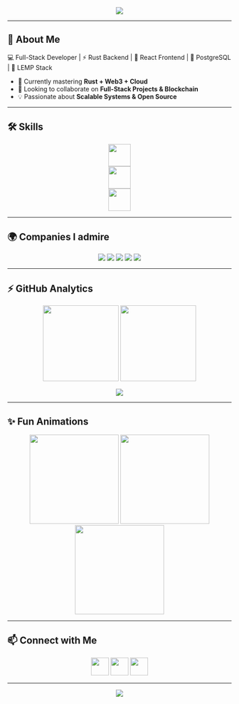 <!-- Profile Banner -->
<p align="center">
  <img src="https://capsule-render.vercel.app/api?type=waving&color=0:36D1DC,100:5B86E5&height=200&section=header&text=Hi%20👋,%20I'm%20Ankit%20Kumar&fontSize=40&fontColor=ffffff&animation=fadeIn&fontAlignY=40" />
</p>

---

## 🚀 About Me  
💻 Full-Stack Developer | ⚡ Rust Backend | 🎨 React Frontend | 🐘 PostgreSQL | 🔧 LEMP Stack  

- 🌱 Currently mastering **Rust + Web3 + Cloud**  
- 👯 Looking to collaborate on **Full-Stack Projects & Blockchain**  
- 💡 Passionate about **Scalable Systems & Open Source**  

---

## 🛠 Skills  

<p align="center">
  <!-- Languages -->
  <img src="https://skillicons.dev/icons?i=rust,react,ts,js,php,java,c,html,css" height="50" />
  <br/>
  <!-- Backend & Databases -->
  <img src="https://skillicons.dev/icons?i=postgres,mysql,docker,nginx,linux" height="50" />
  <br/>
  <!-- Tools -->
  <img src="https://skillicons.dev/icons?i=git,github,vscode,aws,gcp" height="50" />
</p>

---

## 🌍 Companies I admire  

<p align="center">
  <img src="https://img.shields.io/badge/Google-4285F4?style=for-the-badge&logo=google&logoColor=white" />
  <img src="https://img.shields.io/badge/GitHub-181717?style=for-the-badge&logo=github&logoColor=white" />
  <img src="https://img.shields.io/badge/Microsoft-0078D4?style=for-the-badge&logo=microsoft&logoColor=white" />
  <img src="https://img.shields.io/badge/Amazon-FF9900?style=for-the-badge&logo=amazon&logoColor=white" />
  <img src="https://img.shields.io/badge/Uber-000000?style=for-the-badge&logo=uber&logoColor=white" />
</p>

---

## ⚡ GitHub Analytics  

<p align="center">
  <img src="https://github-readme-stats.vercel.app/api?username=YourUsername&show_icons=true&theme=tokyonight" height="170" />
  <img src="https://github-readme-streak-stats.herokuapp.com/?user=YourUsername&theme=tokyonight" height="170" />
</p>

<p align="center">
  <img src="https://github-readme-activity-graph.vercel.app/graph?username=YourUsername&theme=tokyo-night" />
</p>

---

## ✨ Fun Animations  

<p align="center">
  <img src="https://media.giphy.com/media/qgQUggAC3Pfv687qPC/giphy.gif" height="200" />
  <img src="https://media.giphy.com/media/3oriO0OEd9QIDdllqo/giphy.gif" height="200" />
  <img src="https://media.giphy.com/media/L8K62iTDkzGX6/giphy.gif" height="200" />
</p>

---

## 📫 Connect with Me  

<p align="center">
  <a href="https://github.com/ankit78v"><img src="https://skillicons.dev/icons?i=github" height="40"></a>
  <a href="https://www.linkedin.com/in/ankit-kumar-62b206281?utm_source=share&utm_campaign=share_via&utm_content=profile&utm_medium=android_app"><img src="https://skillicons.dev/icons?i=linkedin" height="40"></a>
  <a href="mailto:ankit.king.com@gmail.com"><img src="https://skillicons.dev/icons?i=gmail" height="40"></a>
</p>

---

<p align="center">
  <img src="https://capsule-render.vercel.app/api?type=waving&color=0:36D1DC,100:5B86E5&height=150&section=footer" />
</p>
